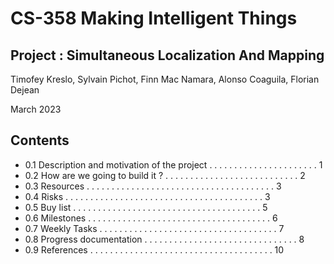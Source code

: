 # CS-358 Making Intelligent Things
## Project : Simultaneous Localization And Mapping
Timofey Kreslo, Sylvain Pichot, Finn Mac Namara, Alonso Coaguila, Florian Dejean

March 2023

## Contents

  * 0.1 Description and motivation of the project . . . . . . . . . . . . . . . . . . . . . . 1
  * 0.2 How are we going to build it ? . . . . . . . . . . . . . . . . . . . . . . . . . . .  2
  * 0.3 Resources . . . . . . . . . . . . . . . . . . . . . . . . . . . . . . . . . . . . . . 3
  * 0.4 Risks . . . . . . . . . . . . . . . . . . . . . . . . . . . . . . . . . . . . . . . . 3
  * 0.5 Buy list . . . . . . . . . . . . . . . . . . . . . . . . . . . . . . . . . . . . . .  5
  * 0.6 Milestones . . . . . . . . . . . . . . . . . . . . . . . . . . . . . . . . . . . . .  6
  * 0.7 Weekly Tasks . . . . . . . . . . . . . . . . . . . . . . . . . . . . . . . . . . . .  7
  * 0.8 Progress documentation . . . . . . . . . . . . . . . . . . . . . . . . . . . . . . .  8
  * 0.9 References . . . . . . . . . . . . . . . . . . . . . . . . . . . . . . . . . . . . .  10

